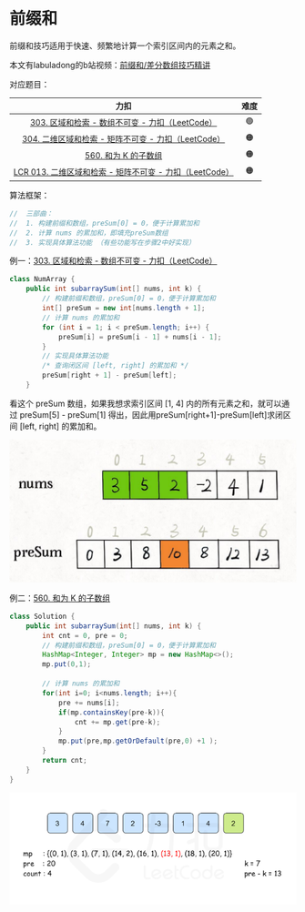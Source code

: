 # 前缀和

前缀和技巧适⽤于快速、频繁地计算⼀个索引区间内的元素之和。

本⽂有labuladong的b站视频：[前缀和/差分数组技巧精讲](https://www.bilibili.com/video/BV1NY4y1J7xQ/)

对应题目：

|                             力扣                             | 难度 |
| :----------------------------------------------------------: | :--: |
| [303. 区域和检索 - 数组不可变 - 力扣（LeetCode）](https://leetcode.cn/problems/range-sum-query-immutable/description/) |  🟢   |
| [304. 二维区域和检索 - 矩阵不可变 - 力扣（LeetCode）](https://leetcode.cn/problems/range-sum-query-2d-immutable/description/) |  🟠   |
| [560. 和为 K 的子数组](https://leetcode.cn/problems/subarray-sum-equals-k/) |  🟠   |
| [LCR 013. 二维区域和检索 - 矩阵不可变 - 力扣（LeetCode）](https://leetcode.cn/problems/O4NDxx/description/) |  🟠   |

算法框架：

```java
//	三部曲：
//	1. 构建前缀和数组，preSum[0] = 0，便于计算累加和
//	2. 计算 nums 的累加和，即填充preSum数组
//	3. 实现具体算法功能 （有些功能写在步骤2中好实现）
```

例一：[303. 区域和检索 - 数组不可变 - 力扣（LeetCode）](https://leetcode.cn/problems/range-sum-query-immutable/description/)

```java
class NumArray {
    public int subarraySum(int[] nums, int k) {
        // 构建前缀和数组，preSum[0] = 0，便于计算累加和
        int[] preSum = new int[nums.length + 1];
        // 计算 nums 的累加和
        for (int i = 1; i < preSum.length; i++) {
            preSum[i] = preSum[i - 1] + nums[i - 1];
        }
        // 实现具体算法功能 
        /* 查询闭区间 [left, right] 的累加和 */
        preSum[right + 1] - preSum[left];
    }
```

看这个 preSum 数组，如果我想求索引区间 [1, 4] 内的所有元素之和，就可以通过 preSum[5] - preSum[1] 得出，因此用preSum[right+1]-preSum[left]求闭区间 [left, right] 的累加和。

![image-20240716131931311](./../pictures/image-20240716131931311.png)



例二：[560. 和为 K 的子数组](https://leetcode.cn/problems/subarray-sum-equals-k/)

```java
class Solution {
    public int subarraySum(int[] nums, int k) {
        int cnt = 0, pre = 0;
        // 构建前缀和数组，preSum[0] = 0，便于计算累加和
        HashMap<Integer, Integer> mp = new HashMap<>();
        mp.put(0,1);
        
        // 计算 nums 的累加和
        for(int i=0; i<nums.length; i++){
            pre += nums[i];
            if(mp.containsKey(pre-k)){
                cnt += mp.get(pre-k);
            }
            mp.put(pre,mp.getOrDefault(pre,0) +1 );
        }
        return cnt;
  	}
}
```

![image-20240716140712895](./../pictures/image-20240716140712895.png)
